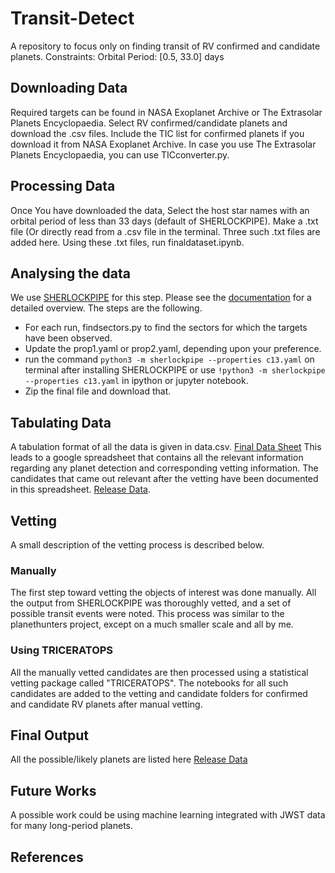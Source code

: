 # Transit-Detect
A repository to focus only on finding transit of RV confirmed and candidate planets. Constraints: Orbital Period: [0.5, 33.0] days

## Downloading Data
Required targets can be found in NASA Exoplanet Archive or The Extrasolar Planets Encyclopaedia. Select RV confirmed/candidate planets and download the .csv files. Include the TIC list for confirmed planets if you download it from NASA Exoplanet Archive. In case you use The Extrasolar Planets Encyclopaedia, you can use TICconverter.py.

## Processing Data
Once You have downloaded the data, Select the host star names with an orbital period of less than 33 days (default of SHERLOCKPIPE). Make a .txt file (Or directly read from a .csv file in the terminal. Three such .txt files are added here.
Using these .txt files, run finaldataset.ipynb.

## Analysing the data
We use [SHERLOCKPIPE](https://github.com/franpoz/SHERLOCK.git) for this step. Please see the [documentation](https://sherlockpipe.readthedocs.io/en/latest/index.html#) for a detailed overview. The steps are the following.
+ For each run, findsectors.py to find the sectors for which the targets have been observed.
+ Update the prop1.yaml or prop2.yaml, depending upon your preference.
+ run the command ``` python3 -m sherlockpipe --properties c13.yaml ``` on terminal after installing SHERLOCKPIPE or use ``` !python3 -m sherlockpipe --properties c13.yaml ``` in ipython or jupyter notebook.
+ Zip the final file and download that.

## Tabulating Data
A tabulation format of all the data is given in data.csv. [Final Data Sheet](https://docs.google.com/spreadsheets/d/1i95u_nRxyQGhKAlw-9guYQfdSYQ4seXdPk9JbY0Tunw/edit?usp=sharing) This leads to a google spreadsheet that contains all the relevant information regarding any planet detection and corresponding vetting information. The candidates that came out relevant after the vetting have been documented in this spreadsheet. [Release Data](https://docs.google.com/spreadsheets/d/1sjhrfy6IH1ciZ82lqMhPsQIwn5zKqHrpNN8fCc6v7X8/edit?usp=sharing).

## Vetting
A small description of the vetting process is described below.
### Manually
The first step toward vetting the objects of interest was done manually. All the output from SHERLOCKPIPE was thoroughly vetted, and a set of possible transit events were noted. This process was similar to the planethunters project, except on a much smaller scale and all by me.
### Using TRICERATOPS
All the manually vetted candidates are then processed using a statistical vetting package called "TRICERATOPS". The notebooks for all such candidates are added to the vetting and candidate folders for confirmed and candidate RV planets after manual vetting.

## Final Output
All the possible/likely planets are listed here [Release Data](https://docs.google.com/spreadsheets/d/1sjhrfy6IH1ciZ82lqMhPsQIwn5zKqHrpNN8fCc6v7X8/edit?usp=sharing)

## Future Works
A possible work could be using machine learning integrated with JWST data for many long-period planets.

## References

